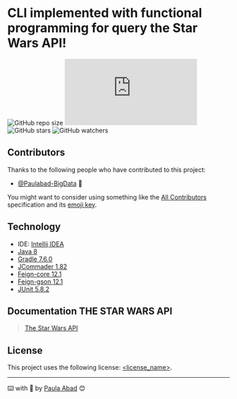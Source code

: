 # CLI implemented with functional programming for query the Star Wars API!

<!--- These are examples. See https://shields.io for others or to customize this set of shields. You might want to include dependencies, project status and licence info here --->
![GitHub repo size](https://img.shields.io/github/repo-size/Paulabad-BigData/medical-appointments-center)
![GitHub contributors](https://img.shields.io/github/contributors/scottydocs/README-template.md)
![GitHub stars](https://img.shields.io/github/stars/Paulabad-BigData/medical-appointments-center?style=social)
![GitHub watchers](https://img.shields.io/github/watchers/Paulabad-BigData/medical-appointments-center?style=social)


## Contributors

Thanks to the following people who have contributed to this project:

* [@Paulabad-BigData](https://github.com/Paulabad-BigData) 📖

You might want to consider using something like the [All Contributors](https://github.com/all-contributors/all-contributors) specification and its [emoji key](https://allcontributors.org/docs/en/emoji-key).

## Technology

- IDE: [Intellij IDEA](https://www.jetbrains.com/es-es/idea/download/#section=windows)
- [Java 8](https://www.oracle.com/co/java/technologies/javase/javase8-archive-downloads.html)
- [Gradle 7.6.0](https://gradle.org/)
- [JCommader 1.82](https://mvnrepository.com/artifact/com.beust/jcommander)
- [Feign-core 12.1](https://mvnrepository.com/artifact/io.github.openfeign/feign-core)
- [Feign-gson 12.1](https://mvnrepository.com/artifact/io.github.openfeign/feign-gson)
- [JUnit 5.8.2](https://junit.org/junit5/)

## Documentation THE STAR WARS API

> [The Star Wars API](https://swapi.dev/documentation)

## License
<!--- If you're not sure which open license to use see https://choosealicense.com/--->

This project uses the following license: [<license_name>](<link>).


---
⌨️ with :purple_heart: by [Paula Abad](http://www.linkedin.com/in/paulabadt) 😊